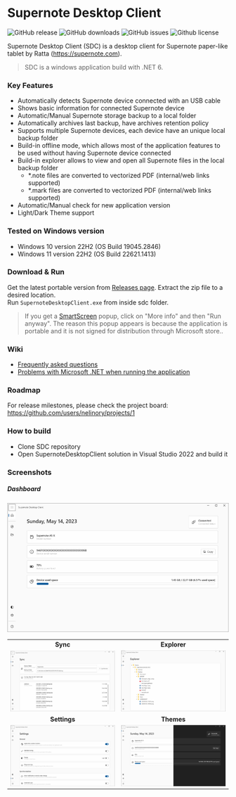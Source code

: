 # Supernote Desktop Client
![GitHub release](https://img.shields.io/github/v/release/nelinory/SupernoteDesktopClient)
![GitHub downloads](https://img.shields.io/github/downloads/nelinory/SupernoteDesktopClient/total)
![GitHub issues](https://img.shields.io/github/issues/nelinory/SupernoteDesktopClient)
![Github license](https://img.shields.io/github/license/nelinory/SupernoteDesktopClient)

Supernote Desktop Client (SDC) is a desktop client for Supernote paper-like tablet by Ratta (https://supernote.com).

> SDC is a windows application build with .NET 6.

### Key Features
- Automatically detects Supernote device connected with an USB cable
- Shows basic information for connected Supernote device
- Automatic/Manual Supernote storage backup to a local folder
- Automatically archives last backup, have archives retention policy
- Supports multiple Supernote devices, each device have an unique local backup folder
- Build-in offline mode, which allows most of the application features to be used without having Supernote device connected
- Build-in explorer allows to view and open all Supernote files in the local backup folder
  - *.note files are converted to vectorized PDF (internal/web links supported)
  - *.mark files are converted to vectorized PDF (internal/web links supported)
- Automatic/Manual check for new application version
- Light/Dark Theme support 

### Tested on Windows version
- Windows 10 version 22H2 (OS Build 19045.2846)
- Windows 11 version 22H2 (OS Build 22621.1413)

### Download & Run
Get the latest portable version from [Releases page](https://github.com/nelinory/SupernoteDesktopClient/releases/latest).
Extract the zip file to a desired location.  
Run `SupernoteDesktopClient.exe` from inside sdc folder. 
> If you get a [SmartScreen](https://user-images.githubusercontent.com/25006819/115977864-555d4300-a5ae-11eb-948b-c0139f606a2d.png) popup, click on "More info" and then "Run anyway".
> The reason this popup appears is because the application is portable and it is not signed for distribution through Microsoft store..

### Wiki
- [Frequently asked questions](https://github.com/nelinory/SupernoteDesktopClient/wiki/FAQ)  
- [Problems with Microsoft .NET when running the application](https://github.com/nelinory/SupernoteDesktopClient/wiki/Problems-with-Microsoft-.NET-when-running-the-application)

### Roadmap
For release milestones, please check the project board: https://github.com/users/nelinory/projects/1

### How to build
- Clone SDC repository
- Open SupernoteDesktopClient solution in Visual Studio 2022 and build it

### Screenshots
##### Dashboard
<img src="_Screenshots\sdc_dashboard.png" alt="dashboard" width="900"/>

<table>
<tr>
	<td align="center"><b>Sync</b></td><td align="center"><b>Explorer</b></td>
</tr>
<tr>
	<td><img src="_Screenshots\sdc_sync.png" alt="sync"/></td>
	<td><img src="_Screenshots\sdc_explorer.png" alt="sync"/></td>
</tr>
<tr>
	<td align="center"><b>Settings</b></td><td align="center"><b>Themes<b></td>
</tr>
<tr>
	<td><img src="_Screenshots\sdc_settings.png" alt="sync"/></td>
	<td><img src="_Screenshots\sdc_themes.png" alt="sync"/></td>
</tr>
</table>
